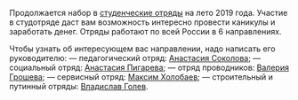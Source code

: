 Продолжается набор в [студенческие отряды](https://vk.com/sovsu) на лето 2019 года. Участие в студотряде даст вам возможность интересно провести каникулы и заработать денег. Отряды работают по всей России в 6 направлениях.

Чтобы узнать об интересующем вас направлении, надо написать его руководителю: — педагогический отряд: [Анастасия Соколова](https://vk.com/sokolova_artanis); — социальный отряд: [Анастасия Пигарева](https://vk.com/id139328893); — отряд проводников: [Валерия Грошева](https://vk.com/grshvlr); — сервисный отряд: [Максим Холобаев](https://vk.com/maxhelbes); — строительный и путинный отряды: [Владислав Голев](https://vk.com/golev_vlad).